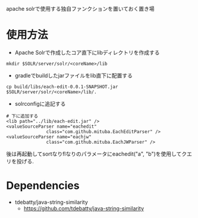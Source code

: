 apache solrで使用する独自ファンクションを置いておく置き場

# 使用方法

- Apache Solrで作成したコア直下にlibディレクトリを作成する

```
mkdir $SOLR/server/solr/<coreName>/lib
```

- gradleでbuildしたjarファイルをlib直下に配置する

```
cp build/libs/each-edit-0.0.1-SNAPSHOT.jar $SOLR/server/solr/<coreName>/lib/.
```

- solrconfigに追記する

```
# 下に追加する
<lib path="../lib/each-edit.jar" />
<valueSourceParser name="eachedit"
               class="com.github.mituba.EachEditParser" />
<valueSourceParser name="eachjw"
               class="com.github.mituba.EachJWParser" />
```

後は再起動してsortなりflなりのパラメータにeachedit("a", "b")を使用してクエリを投げる.


# Dependencies

- tdebatty/java-string-similarity
    - https://github.com/tdebatty/java-string-similarity


